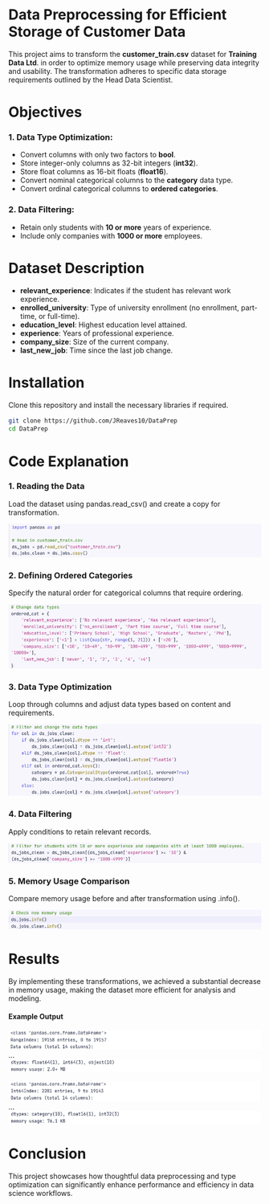 # Data Preprocessing for Efficient Storage of Customer Data

This project aims to transform the **customer_train.csv** dataset for **Training Data Ltd**. in order to optimize memory usage while preserving data integrity and usability. The transformation adheres to specific data storage requirements outlined by the Head Data Scientist.

# Objectives

### 1. Data Type Optimization:
- Convert columns with only two factors to **bool**.
- Store integer-only columns as 32-bit integers (**int32**).
- Store float columns as 16-bit floats (**float16**).
- Convert nominal categorical columns to the **category** data type.
- Convert ordinal categorical columns to **ordered categories**.

### 2. Data Filtering:
- Retain only students with **10 or more** years of experience.
- Include only companies with **1000 or more** employees.

# Dataset Description
- **relevant_experience**: Indicates if the student has relevant work experience.
- **enrolled_university**: Type of university enrollment (no enrollment, part-time, or full-time).
- **education_level**: Highest education level attained.
- **experience**: Years of professional experience.
- **company_size**: Size of the current company.
- **last_new_job**: Time since the last job change.

# Installation
Clone this repository and install the necessary libraries if required.
```bash
git clone https://github.com/JReaves10/DataPrep
cd DataPrep
```

# Code Explanation
### 1. Reading the Data
Load the dataset using pandas.read_csv() and create a copy for transformation.

![image](first.png)

### 2. Defining Ordered Categories
Specify the natural order for categorical columns that require ordering.

![image](second.png)

### 3. Data Type Optimization
Loop through columns and adjust data types based on content and requirements.

![image](third.png)

### 4. Data Filtering
Apply conditions to retain relevant records.

![image](fourth.png)

### 5. Memory Usage Comparison
Compare memory usage before and after transformation using .info().

![image](fifth.png)

# Results
By implementing these transformations, we achieved a substantial decrease in memory usage, making the dataset more efficient for analysis and modeling.

#### Example Output

![image](sixth1.png)
  ...
![image](sixth2.png)

![image](seventh1.png)
  ...
![image](seventh2.png)


# Conclusion
This project showcases how thoughtful data preprocessing and type optimization can significantly enhance performance and efficiency in data science workflows.
